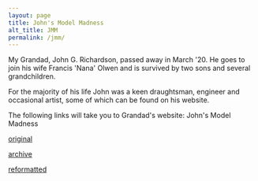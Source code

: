 ```yaml
---
layout: page
title: John's Model Madness
alt_title: JMM
permalink: /jmm/
---
```

My Grandad, John G. Richardson, passed away in March '20. He goes to join his wife Francis 'Nana' Olwen and is survived by two sons and several grandchildren.

For the majority of his life John was a keen draughtsman, engineer and occasional artist, some of which can be found on his website.

The following links will take you to Grandad's website: John's Model Madness

[original]

[archive]

[reformatted]

[original]: http://www.johnsmodelmadness.co.uk/
[archive]: /jgdr20/jmm/archive/index.htm
[reformatted]: /jgdr20/jmm/johnsmodelmadness/